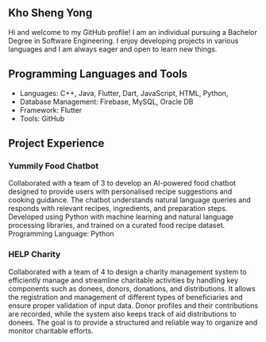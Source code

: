 ## Kho Sheng Yong

<text> Hi and welcome to my GitHub profile! I am an individual pursuing a Bachelor Degree in Software Engineering. I enjoy developing projects in various languages and I am always eager and open to learn new things. </text>

## Programming Languages and Tools
- Languages: C++, Java, Flutter, Dart, JavaScript, HTML, Python, 
- Database Management: Firebase, MySQL, Oracle DB
- Framework: Flutter
- Tools: GitHub

## Project Experience
<h3>Yummily Food Chatbot</h3>
<text>Collaborated with a team of 3 to develop an AI-powered food chatbot designed to provide users with personalised recipe suggestions and cooking guidance. The chatbot understands natural language queries and responds with relevant recipes, ingredients, and preparation steps. Developed using Python with machine learning and natural language processing libraries, and trained on a curated food recipe dataset.</text> 
<text> Programming Language: Python</text><br/>

<h3>HELP Charity</h3> 
<text>Collaborated with a team of 4 to design a charity management system to efficiently manage and streamline charitable activities by handling key components such as donees, donors, donations, and distributions. It allows the registration and management of different types of beneficiaries and ensure proper validation of input data. Donor profiles and their contributions are recorded, while the system also keeps track of aid distributions to donees. The goal is to provide a structured and reliable way to organize and monitor charitable efforts.</text>

  
  
